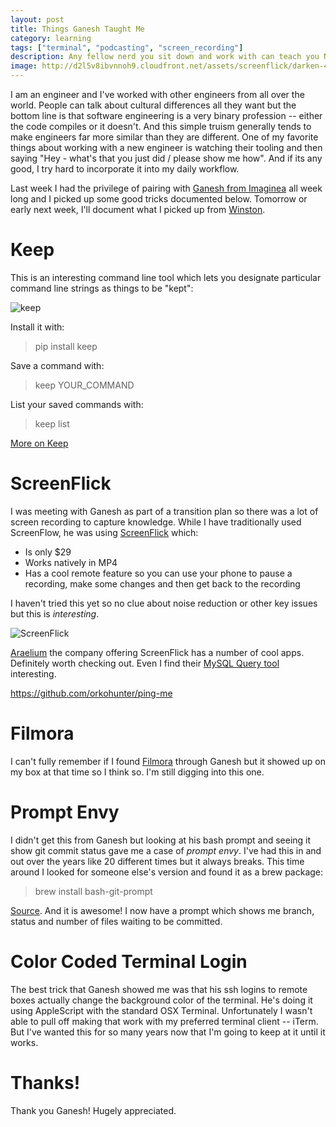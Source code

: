 ```yaml
---
layout: post
title: Things Ganesh Taught Me
category: learning
tags: ["terminal", "podcasting", "screen_recording"]
description: Any fellow nerd you sit down and work with can teach you N things where N can be surprisingly large. Here's what Ganesh taught me last week.
image: http://d2l5v8ibvnnoh9.cloudfront.net/assets/screenflick/darken-4a4f14e94a7bba4d3a51486e8bed54cb4b48ed56513ee89089cd41de29a3b4d4.png
---
```

I am an engineer and I've worked with other engineers from all over the world.  People can talk about cultural differences all they want but the bottom line is that software engineering is a very binary profession -- either the code compiles or it doesn't.  And this simple truism generally tends to make engineers far more similar than they are different.  One of my favorite things about working with a new engineer is watching their tooling and then saying "Hey - what's that you just did / please show me how".  And if its any good, I try hard to incorporate it into my daily workflow.  

Last week I had the privilege of pairing with [Ganesh from Imaginea](https://www.linkedin.com/in/itsgg/) all week long and I picked up some good tricks documented below.  Tomorrow or early next week, I'll document what I picked up from [Winston](http://winstonkotzan.com/).

# Keep

This is an interesting command line tool which lets you designate particular command line strings as things to be "kept":

![keep](https://raw.githubusercontent.com/OrkoHunter/keep/master/data/keep.gif)

Install it with:

> pip install keep

Save a command with:

> keep YOUR_COMMAND

List your saved commands with:

> keep list

[More on Keep](https://github.com/orkohunter/keep)

# ScreenFlick

I was meeting with Ganesh as part of a transition plan so there was a lot of screen recording to capture knowledge.  While I have traditionally used ScreenFlow, he was using [ScreenFlick](http://www.araelium.com/screenflick) which:

* Is only $29
* Works natively in MP4
* Has a cool remote feature so you can use your phone to pause a recording, make some changes and then get back to the recording

I haven't tried this yet so no clue about noise reduction or other key issues but this is *interesting*.

![ScreenFlick](http://d2l5v8ibvnnoh9.cloudfront.net/assets/screenflick/darken-4a4f14e94a7bba4d3a51486e8bed54cb4b48ed56513ee89089cd41de29a3b4d4.png)

[Araelium](http://www.araelium.com/) the company offering ScreenFlick has a number of cool apps.  Definitely worth checking out.  Even I find their [MySQL Query tool](http://www.araelium.com/querious) interesting.

https://github.com/orkohunter/ping-me

# Filmora

I can't fully remember if I found [Filmora](https://filmora.wondershare.com/mac-os-x-el-capitan/) through Ganesh but it showed up on my box at that time so I think so.  I'm still digging into this one.

# Prompt Envy

I didn't get this from Ganesh but looking at his bash prompt and seeing it show git commit status gave me a case of *prompt envy*.  I've had this in and out over the years like 20 different times but it always breaks.  This time around I looked for someone else's version and found it as a brew package:

> brew install bash-git-prompt 

[Source](https://gist.github.com/trey/2722934).  And it is awesome!  I now have a prompt which shows me branch, status and number of files waiting to be committed.

# Color Coded Terminal Login

The best trick that Ganesh showed me was that his ssh logins to remote boxes actually change the background color of the terminal.  He's doing it using AppleScript with the standard OSX Terminal.  Unfortunately I wasn't able to pull off making that work with my preferred terminal client -- iTerm.  But I've wanted this for so many years now that I'm going to keep at it until it works.

# Thanks!

Thank you Ganesh!  Hugely appreciated.